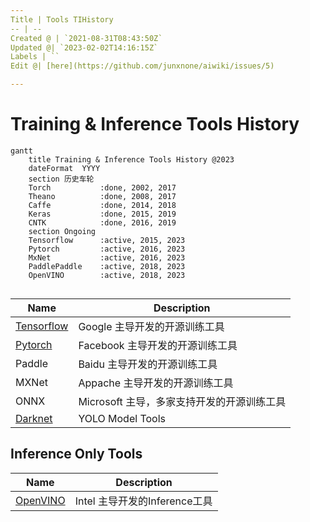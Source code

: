 ```yaml
---
Title | Tools TIHistory
-- | --
Created @ | `2021-08-31T08:43:50Z`
Updated @| `2023-02-02T14:16:15Z`
Labels | ``
Edit @| [here](https://github.com/junxnone/aiwiki/issues/5)

---
```


# Training & Inference Tools History


```mermaid
gantt
    title Training & Inference Tools History @2023
    dateFormat  YYYY
    section 历史车轮
    Torch           :done, 2002, 2017
    Theano          :done, 2008, 2017
    Caffe           :done, 2014, 2018
    Keras           :done, 2015, 2019
    CNTK            :done, 2016, 2019
    section Ongoing
    Tensorflow      :active, 2015, 2023
    Pytorch         :active, 2016, 2023
    MxNet           :active, 2016, 2023
    PaddlePaddle    :active, 2018, 2023
    OpenVINO        :active, 2018, 2023
    
```


Name | Description
-- | --
[Tensorflow](/Tensorflow ) | Google 主导开发的开源训练工具
[Pytorch](/Pytorch) | Facebook 主导开发的开源训练工具
Paddle | Baidu 主导开发的开源训练工具
MXNet | Appache 主导开发的开源训练工具
ONNX  | Microsoft 主导，多家支持开发的开源训练工具
[Darknet](/Darknet) | YOLO Model Tools


## Inference Only Tools
Name | Description
-- | --
[OpenVINO](/OpenVINO) | Intel 主导开发的Inference工具



